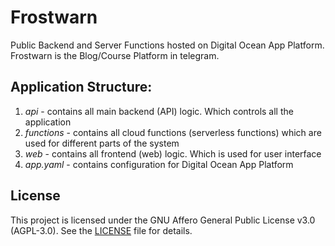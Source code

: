 # Frostwarn

Public Backend and Server Functions hosted on Digital Ocean App Platform.
Frostwarn is the Blog/Course Platform in telegram.

## Application Structure:

1. *api* - contains all main backend (API) logic. Which controls all the application
2. *functions* - contains all cloud functions (serverless functions) which are used for different parts of the system
3. *web* - contains all frontend (web) logic. Which is used for user interface
4. *app.yaml* - contains configuration for Digital Ocean App Platform

## License
This project is licensed under the GNU Affero General Public License v3.0 (AGPL-3.0).
See the [LICENSE](./LICENSE) file for details.